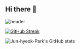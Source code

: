 ## Hi there 👋

<!--
**Jun-hyeok-Park/Jun-hyeok-Park** is a ✨ _special_ ✨ repository because its `README.md` (this file) appears on your GitHub profile.

Here are some ideas to get you started:

- 🔭 I’m currently working on ...
- 🌱 I’m currently learning ...
- 👯 I’m looking to collaborate on ...
- 🤔 I’m looking for help with ...
- 💬 Ask me about ...
- 📫 How to reach me: ...
- 😄 Pronouns: ...
- ⚡ Fun fact: ...
-->

![header](https://capsule-render.vercel.app/api?type=waving&color=gradient&customColorList=10&height=200&section=header&text=JUNHYEOK's%20GITHUB&fontSize=50&animation=twinkling&fontAlign=68&fontAlignY=36)

[![GitHub Streak](https://streak-stats.demolab.com/?user=Jun-hyeok-Park&theme=dracula)](https://git.io/streak-stats)

![Jun-hyeok-Park's GitHub stats](https://github-readme-stats.vercel.app/api?username=Jun-hyeok-Park&show_icons=true&theme=dracula)
